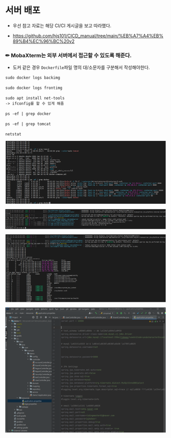 # 서버 배포

- 우선 참고 자료는 해당 CI/CI 게시글을 보고 따라했다.

- https://github.com/hjs101/CICD_manual/tree/main/%EB%A7%A4%EB%89%B4%EC%96%BC%20v2



### ✏ MobaXterm는 외부 서버에서 접근할 수 있도록 해준다.



- 도커 같은 경우 `Dockerfile`파일 명의 대/소문자를 구분해서 작성해야한다.



```
sudo docker logs backimg

sudo docker logs frontimg

sudo apt install net-tools
-> ifconfig를 할 수 있게 해줌

ps -ef | grep docker

ps -ef | grep tomcat

netstat
```

![image-20230126180250576](assets/image-20230126180250576.png)

![image-20230126180308197](assets/image-20230126180308197.png)

![image-20230126180324939](assets/image-20230126180324939.png)

![image-20230126180401350](assets/image-20230126180401350.png)